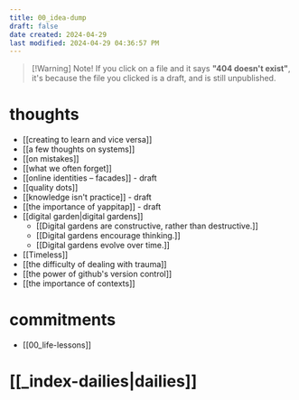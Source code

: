 ```yaml
---
title: 00_idea-dump
draft: false
date created: 2024-04-29
last modified: 2024-04-29 04:36:57 PM
---
```


> [!Warning] Note!
> If you click on a file and it says **"404 doesn't exist"**, it's because the file you clicked is a draft, and is still unpublished.

# thoughts
- [[creating to learn and vice versa]]
- [[a few thoughts on systems]]
- [[on mistakes]]
- [[what we often forget]]
- [[online identities – facades]] - draft
- [[quality dots]]
- [[knowledge isn't practice]] - draft
- [[the importance of yappitap]] - draft
- [[digital garden|digital gardens]]
	- [[Digital gardens are constructive, rather than destructive.]]
	- [[Digital gardens encourage thinking.]]
	- [[Digital gardens evolve over time.]]
- [[Timeless]]
- [[the difficulty of dealing with trauma]]
- [[the power of github's version control]]
- [[the importance of contexts]]

# commitments
- [[00_life-lessons]]


# [[_index-dailies|dailies]]